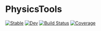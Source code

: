 # PhysicsTools

[![Stable](https://img.shields.io/badge/docs-stable-blue.svg)](https://chrhck.github.io/PhysicsTools.jl/stable/)
[![Dev](https://img.shields.io/badge/docs-dev-blue.svg)](https://chrhck.github.io/PhysicsTools.jl/dev/)
[![Build Status](https://github.com/chrhck/PhysicsTools.jl/actions/workflows/CI.yml/badge.svg?branch=main)](https://github.com/chrhck/PhysicsTools.jl/actions/workflows/CI.yml?query=branch%3Amain)
[![Coverage](https://codecov.io/gh/chrhck/PhysicsTools.jl/branch/main/graph/badge.svg)](https://codecov.io/gh/chrhck/PhysicsTools.jl)
